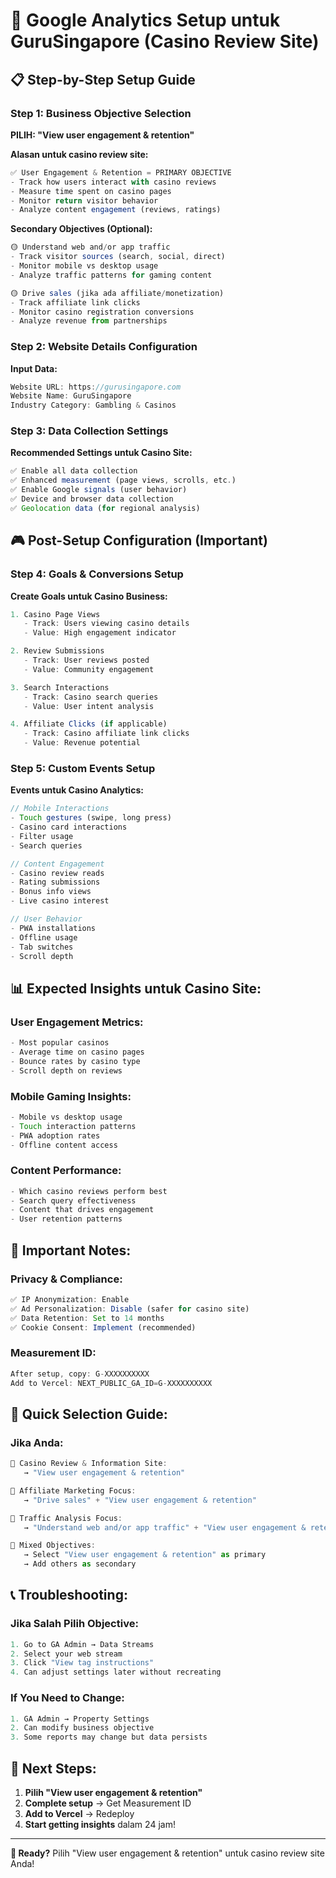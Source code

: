 # 🎯 **Google Analytics Setup untuk GuruSingapore (Casino Review Site)**

## 📋 **Step-by-Step Setup Guide**

### **Step 1: Business Objective Selection**

**PILIH: "View user engagement & retention"**

**Alasan untuk casino review site:**
```javascript
✅ User Engagement & Retention = PRIMARY OBJECTIVE
- Track how users interact with casino reviews
- Measure time spent on casino pages
- Monitor return visitor behavior
- Analyze content engagement (reviews, ratings)
```

**Secondary Objectives (Optional):**
```javascript
🟡 Understand web and/or app traffic
- Track visitor sources (search, social, direct)
- Monitor mobile vs desktop usage
- Analyze traffic patterns for gaming content

🟡 Drive sales (jika ada affiliate/monetization)
- Track affiliate link clicks
- Monitor casino registration conversions
- Analyze revenue from partnerships
```

### **Step 2: Website Details Configuration**

**Input Data:**
```javascript
Website URL: https://gurusingapore.com
Website Name: GuruSingapore
Industry Category: Gambling & Casinos
```

### **Step 3: Data Collection Settings**

**Recommended Settings untuk Casino Site:**
```javascript
✅ Enable all data collection
✅ Enhanced measurement (page views, scrolls, etc.)
✅ Enable Google signals (user behavior)
✅ Device and browser data collection
✅ Geolocation data (for regional analysis)
```

## 🎮 **Post-Setup Configuration (Important)**

### **Step 4: Goals & Conversions Setup**

**Create Goals untuk Casino Business:**
```javascript
1. Casino Page Views
   - Track: Users viewing casino details
   - Value: High engagement indicator

2. Review Submissions
   - Track: User reviews posted
   - Value: Community engagement

3. Search Interactions
   - Track: Casino search queries
   - Value: User intent analysis

4. Affiliate Clicks (if applicable)
   - Track: Casino affiliate link clicks
   - Value: Revenue potential
```

### **Step 5: Custom Events Setup**

**Events untuk Casino Analytics:**
```javascript
// Mobile Interactions
- Touch gestures (swipe, long press)
- Casino card interactions
- Filter usage
- Search queries

// Content Engagement
- Casino review reads
- Rating submissions
- Bonus info views
- Live casino interest

// User Behavior
- PWA installations
- Offline usage
- Tab switches
- Scroll depth
```

## 📊 **Expected Insights untuk Casino Site:**

### **User Engagement Metrics:**
```javascript
- Most popular casinos
- Average time on casino pages
- Bounce rates by casino type
- Scroll depth on reviews
```

### **Mobile Gaming Insights:**
```javascript
- Mobile vs desktop usage
- Touch interaction patterns
- PWA adoption rates
- Offline content access
```

### **Content Performance:**
```javascript
- Which casino reviews perform best
- Search query effectiveness
- Content that drives engagement
- User retention patterns
```

## 🚨 **Important Notes:**

### **Privacy & Compliance:**
```javascript
✅ IP Anonymization: Enable
✅ Ad Personalization: Disable (safer for casino site)
✅ Data Retention: Set to 14 months
✅ Cookie Consent: Implement (recommended)
```

### **Measurement ID:**
```javascript
After setup, copy: G-XXXXXXXXXX
Add to Vercel: NEXT_PUBLIC_GA_ID=G-XXXXXXXXXX
```

## 🎯 **Quick Selection Guide:**

### **Jika Anda:**
```javascript
🎰 Casino Review & Information Site:
   → "View user engagement & retention"

🎰 Affiliate Marketing Focus:
   → "Drive sales" + "View user engagement & retention"

🎰 Traffic Analysis Focus:
   → "Understand web and/or app traffic" + "View user engagement & retention"

🎰 Mixed Objectives:
   → Select "View user engagement & retention" as primary
   → Add others as secondary
```

## 📞 **Troubleshooting:**

### **Jika Salah Pilih Objective:**
```javascript
1. Go to GA Admin → Data Streams
2. Select your web stream
3. Click "View tag instructions"
4. Can adjust settings later without recreating
```

### **If You Need to Change:**
```javascript
1. GA Admin → Property Settings
2. Can modify business objective
3. Some reports may change but data persists
```

## 🎉 **Next Steps:**

1. **Pilih "View user engagement & retention"**
2. **Complete setup** → Get Measurement ID
3. **Add to Vercel** → Redeploy
4. **Start getting insights** dalam 24 jam!

---

**🚀 Ready?** Pilih "View user engagement & retention" untuk casino review site Anda!
